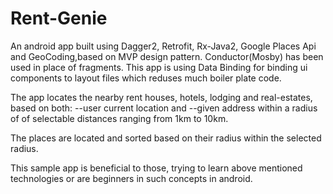 # Rent-Genie
  An android app built using Dagger2, Retrofit, Rx-Java2, Google Places Api and GeoCoding,based on MVP design pattern.
  Conductor(Mosby) has been used in place of fragments.
  This app is using Data Binding for binding ui components to layout files which reduses much boiler plate code.
  
  The app locates the nearby rent houses, hotels, lodging and real-estates, 
  based on both: 
  --user current location and 
  --given address
  within a radius of of selectable distances ranging from 1km to 10km.
  
  The places are located and sorted based on their radius within the selected radius.
  
  This sample app is beneficial to those, trying to learn above mentioned technologies or are beginners in such concepts 
  in android.

